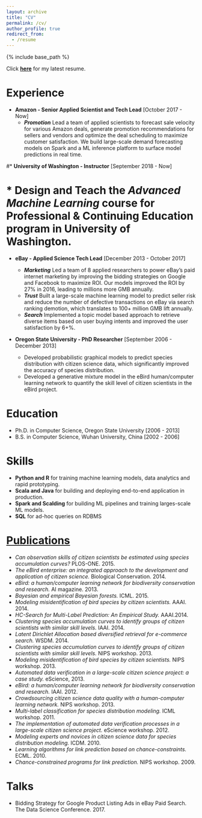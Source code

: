 ```yaml
---
layout: archive
title: "CV"
permalink: /cv/
author_profile: true
redirect_from:
  - /resume
---
```


{% include base_path %}

Click __[here](https://github.com/zariable/zariable.github.io/blob/master/files/resume.pdf)__ for my latest resume.

Experience
======
* __Amazon - Senior Applied Scientist and Tech Lead__ [October 2017 - Now]
  * **_Promotion_** Lead a team of applied scientists to forecast sale velocity for various Amazon deals, generate promotion recommendations for sellers and vendors and optimize the deal scheduling to maximize customer satisfaction. We build large-scale demand forecasting models on Spark and a ML inference platform to surface model predictions in real time.

#* __University of Washington - Instructor__ [September 2018 - Now]
#  * Design and Teach the **_Advanced Machine Learning_** course for Professional & Continuing Education program in University of Washington.

* __eBay - Applied Science Tech Lead__ [December 2013 - October 2017]
  * **_Marketing_** Led a team of 8 applied researchers to power eBay’s paid internet marketing by improving the bidding strategies on Google and Facebook to maximize ROI. Our models improved the ROI by 27% in 2016, leading to millions more GMB annually.
  * **_Trust_** Built a large-scale machine learning model to predict seller risk and reduce the number of defective transactions on eBay via search ranking demotion, which translates to 100+ million GMB lift annually.
  * **_Search_** Implemented a topic model based approach to retrieve diverse items based on user buying intents and improved the user satisfaction by 6+%.

* __Oregon State University - PhD Researcher__ [September 2006 - December 2013]
  * Developed probabilistic graphical models to predict species distribution with citizen science data, which significantly improved the accuracy of species distribution.
  * Developed a generative mixture model in the eBird human/computer learning network to quantify the skill level of citizen scientists in the eBird project.

Education
======
* Ph.D. in Computer Science, Oregon State University [2006 - 2013]
* B.S. in Computer Science, Wuhan University, China [2002 - 2006]

Skills
======
* __Python and R__ for training machine learning models, data analytics and rapid prototyping.
* __Scala and Java__ for building and deploying end-to-end application in production.
* __Spark and Scalding__ for building ML pipelines and training larges-scale ML models.
* __SQL__ for ad-hoc queries on RDBMS

[Publications](https://zariable.github.io/publications/)
======
* *Can observation skills of citizen scientists be estimated using species accumulation curves?* PLOS-ONE. 2015.
* *The eBird enterprise: an integrated approach to the development and application of citizen science.* Biological Conservation. 2014.
* *eBird: a human/computer learning network for biodiversity conservation and research.* AI magazine. 2013.
* *Bayesian and empirical Bayesian forests.* ICML. 2015.
* *Modeling misidentification of bird species by citizen scientists.* AAAI. 2014.
* *HC-Search for Multi-Label Prediction: An Empirical Study.* AAAI.2014.
* *Clustering species accumulation curves to identify groups of citizen scientists with similar skill levels.* IAAI. 2014.
* *Latent Dirichlet Allocation based diversified retrieval for e-commerce search.* WSDM. 2014.
* *Clustering species accumulation curves to identify groups of citizen scientists with similar skill levels.* NIPS workshop. 2013.
* *Modeling misidentification of bird species by citizen scientists.* NIPS workshop. 2013.
* *Automated data verification in a large-scale citizen science project: a case study.* eScience, 2013.
* *eBird: a human/computer learning network for biodiversity conservation and research.* IAAI. 2012.
* *Crowdsourcing citizen science data quality with a human-computer learning network.* NIPS workshop. 2013.
* *Multi-label classification for species distribution modeling.* ICML workshop. 2011.
* *The implementation of automated data verification processes in a large-scale citizen science project.* eScience workshop. 2012.
* *Modeling experts and novices in citizen science data for species distribution modeling.* ICDM. 2010.
* *Learning algorithms for link prediction based on chance-constraints.* ECML. 2010.
* *Chance-constrained programs for link prediction.* NIPS workshop. 2009.

Talks
======
* Bidding Strategy for Google Product Listing Ads in eBay Paid Search. The Data Science Conference. 2017.
